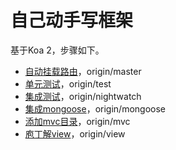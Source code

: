 # 自己动手写框架

基于Koa 2，步骤如下。

- [自动挂载路由](https://github.com/i5ting/mvc/tree/master)，origin/master
- [单元测试](https://github.com/i5ting/mvc/tree/test)，origin/test
- [集成测试](https://github.com/i5ting/mvc/tree/nightwatch)，origin/nightwatch
- [集成mongoose](https://github.com/i5ting/mvc/tree/mongoose)，origin/mongoose
- [添加mvc目录](https://github.com/i5ting/mvc/tree/mvc)，origin/mvc
- [庖丁解view](https://github.com/i5ting/mvc/tree/view)，origin/view
